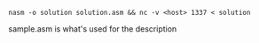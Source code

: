 ```
nasm -o solution solution.asm && nc -v <host> 1337 < solution
```

sample.asm is what's used for the description
